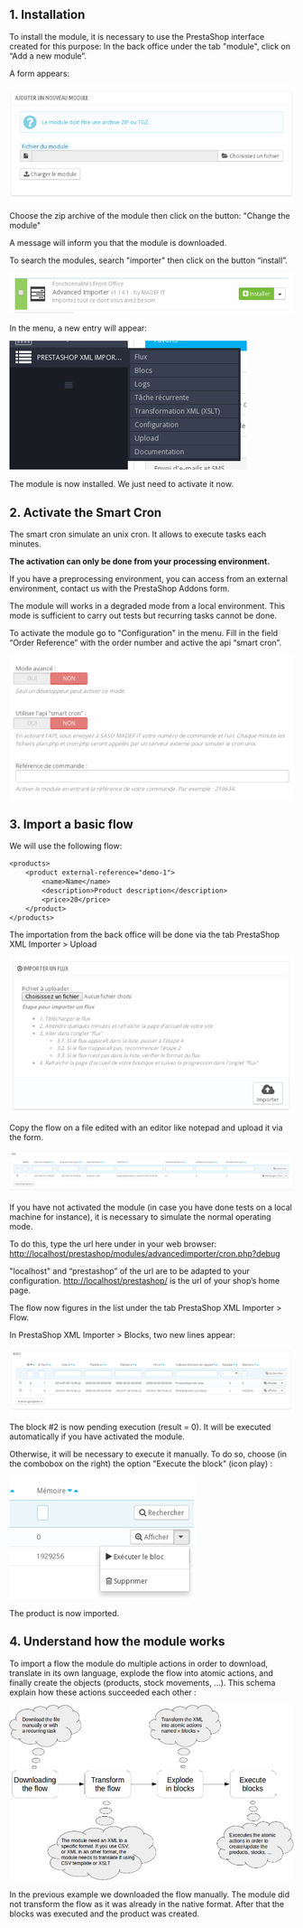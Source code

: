 ## 1. Installation

To install the module, it is necessary to use the PrestaShop interface created for this purpose: In the back office under the tab "module", click on “Add a new module”.

A form appears:


![image alt text](image_0.png)

Choose the zip archive of the module then click on the button: "Change the module"

A message will inform you that the module is downloaded. 

To search the modules, search "importer" then click on the button “install”.

![image alt text](image_1.png)

In the menu, a new entry will appear: 

![image alt text](image_2.png)

The module is now installed. We just need to activate it now.

## 2. Activate the Smart Cron

The smart cron simulate an unix cron. It allows to execute tasks each minutes.

**The activation can only be done from your processing environment.**

If you have a preprocessing  environment, you can access from an external environment, contact us with the PrestaShop Addons form.

The module will works in a degraded mode from a local environment. This mode is sufficient to carry out tests but recurring tasks cannot be done. 

To activate the module go to "Configuration" in the menu. Fill in the field “Order Reference” with the order number and active the api “smart cron”.

![image alt text](image_3.png)

## 3. Import a basic flow

We will use the following flow:

```
<products>
    <product external-reference="demo-1">
        <name>Name</name>
        <description>Product description</description>
        <price>20</price>
    </product>
</products>
```

The importation from the back office will be done via the tab PrestaShop XML Importer > Upload

![image alt text](image_4.png)

Copy the flow on a file edited with an editor like notepad and upload it via the form.

![image alt text](image_5.png)

If you have not activated the module (in case you have done tests on a local machine for instance), it is necessary to simulate the normal operating mode.

To do this, type the url here under in your web browser: [http://localhost/prestashop/modules/advancedimporter/cron.php?debug](http://localhost/prestashop/modules/advancedimporter/cron.php?debug)

"localhost" and “prestashop” of the url are to be adapted to your configuration. [http://localhost/prestashop/](http://localhost/prestashop/) is the url of your shop’s home page. 

The flow now figures in the list under the tab PrestaShop XML Importer > Flow.

In PrestaShop XML Importer > Blocks, two new lines appear:

![image alt text](image_6.png)

The block #2 is now pending execution (result = 0). It will be executed automatically if you have activated the module. 

Otherwise, it will be necessary to execute it manually. To do so, choose (in the combobox on the right) the option "Execute the block" (icon play) :

![image alt text](image_7.png)

The product is now imported.

## 4. Understand how the module works

To import a flow the module do multiple actions in order to download, translate in its own language, explode the flow into atomic actions, and finally create the objects (products, stock movements, ...).
This schema explain how these actions succeeded each other :

![image alt text](ai-shema-en.png)

In the previous example we downloaded the flow manually. The module did not transform the flow as it was already in the native format. After that the blocks was executed and the product was created.
